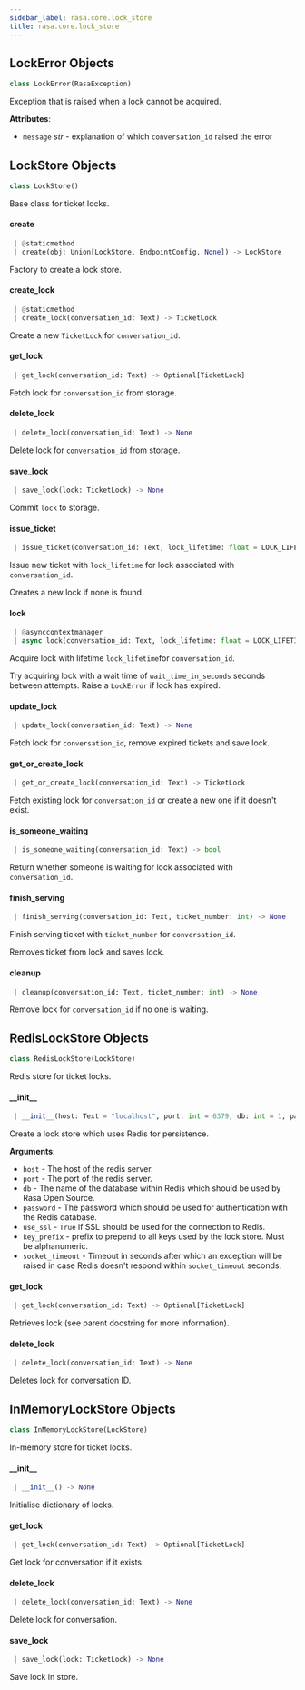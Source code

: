 ```yaml
---
sidebar_label: rasa.core.lock_store
title: rasa.core.lock_store
---
```

## LockError Objects

```python
class LockError(RasaException)
```

Exception that is raised when a lock cannot be acquired.

**Attributes**:

- `message` _str_ - explanation of which `conversation_id` raised the error

## LockStore Objects

```python
class LockStore()
```

Base class for ticket locks.

#### create

```python
 | @staticmethod
 | create(obj: Union[LockStore, EndpointConfig, None]) -> LockStore
```

Factory to create a lock store.

#### create\_lock

```python
 | @staticmethod
 | create_lock(conversation_id: Text) -> TicketLock
```

Create a new `TicketLock` for `conversation_id`.

#### get\_lock

```python
 | get_lock(conversation_id: Text) -> Optional[TicketLock]
```

Fetch lock for `conversation_id` from storage.

#### delete\_lock

```python
 | delete_lock(conversation_id: Text) -> None
```

Delete lock for `conversation_id` from storage.

#### save\_lock

```python
 | save_lock(lock: TicketLock) -> None
```

Commit `lock` to storage.

#### issue\_ticket

```python
 | issue_ticket(conversation_id: Text, lock_lifetime: float = LOCK_LIFETIME) -> int
```

Issue new ticket with `lock_lifetime` for lock associated with
`conversation_id`.

Creates a new lock if none is found.

#### lock

```python
 | @asynccontextmanager
 | async lock(conversation_id: Text, lock_lifetime: float = LOCK_LIFETIME, wait_time_in_seconds: float = 1) -> AsyncGenerator[TicketLock, None]
```

Acquire lock with lifetime `lock_lifetime`for `conversation_id`.

Try acquiring lock with a wait time of `wait_time_in_seconds` seconds
between attempts. Raise a `LockError` if lock has expired.

#### update\_lock

```python
 | update_lock(conversation_id: Text) -> None
```

Fetch lock for `conversation_id`, remove expired tickets and save lock.

#### get\_or\_create\_lock

```python
 | get_or_create_lock(conversation_id: Text) -> TicketLock
```

Fetch existing lock for `conversation_id` or create a new one if
it doesn&#x27;t exist.

#### is\_someone\_waiting

```python
 | is_someone_waiting(conversation_id: Text) -> bool
```

Return whether someone is waiting for lock associated with
`conversation_id`.

#### finish\_serving

```python
 | finish_serving(conversation_id: Text, ticket_number: int) -> None
```

Finish serving ticket with `ticket_number` for `conversation_id`.

Removes ticket from lock and saves lock.

#### cleanup

```python
 | cleanup(conversation_id: Text, ticket_number: int) -> None
```

Remove lock for `conversation_id` if no one is waiting.

## RedisLockStore Objects

```python
class RedisLockStore(LockStore)
```

Redis store for ticket locks.

#### \_\_init\_\_

```python
 | __init__(host: Text = "localhost", port: int = 6379, db: int = 1, password: Optional[Text] = None, use_ssl: bool = False, key_prefix: Optional[Text] = None, socket_timeout: float = DEFAULT_SOCKET_TIMEOUT_IN_SECONDS) -> None
```

Create a lock store which uses Redis for persistence.

**Arguments**:

- `host` - The host of the redis server.
- `port` - The port of the redis server.
- `db` - The name of the database within Redis which should be used by Rasa
  Open Source.
- `password` - The password which should be used for authentication with the
  Redis database.
- `use_ssl` - `True` if SSL should be used for the connection to Redis.
- `key_prefix` - prefix to prepend to all keys used by the lock store. Must be
  alphanumeric.
- `socket_timeout` - Timeout in seconds after which an exception will be raised
  in case Redis doesn&#x27;t respond within `socket_timeout` seconds.

#### get\_lock

```python
 | get_lock(conversation_id: Text) -> Optional[TicketLock]
```

Retrieves lock (see parent docstring for more information).

#### delete\_lock

```python
 | delete_lock(conversation_id: Text) -> None
```

Deletes lock for conversation ID.

## InMemoryLockStore Objects

```python
class InMemoryLockStore(LockStore)
```

In-memory store for ticket locks.

#### \_\_init\_\_

```python
 | __init__() -> None
```

Initialise dictionary of locks.

#### get\_lock

```python
 | get_lock(conversation_id: Text) -> Optional[TicketLock]
```

Get lock for conversation if it exists.

#### delete\_lock

```python
 | delete_lock(conversation_id: Text) -> None
```

Delete lock for conversation.

#### save\_lock

```python
 | save_lock(lock: TicketLock) -> None
```

Save lock in store.

